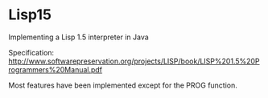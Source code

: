 # Lisp15
Implementing a Lisp 1.5 interpreter in Java

Specification: http://www.softwarepreservation.org/projects/LISP/book/LISP%201.5%20Programmers%20Manual.pdf

Most features have been implemented except for the PROG function.
